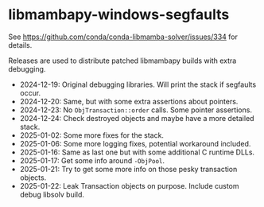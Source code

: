 # libmambapy-windows-segfaults

See https://github.com/conda/conda-libmamba-solver/issues/334 for details.

Releases are used to distribute patched libmambapy builds with extra debugging.

- 2024-12-19: Original debugging libraries. Will print the stack if segfaults occur.
- 2024-12-20: Same, but with some extra assertions about pointers.
- 2024-12-23: No `ObjTransaction::order` calls. Some pointer assertions.
- 2024-12-24: Check destroyed objects and maybe have a more detailed stack.
- 2025-01-02: Some more fixes for the stack.
- 2025-01-06: Some more logging fixes, potential workaround included.
- 2025-01-16: Same as last one but with some additional C runtime DLLs.
- 2025-01-17: Get some info around `-ObjPool`.
- 2025-01-21: Try to get some more info on those pesky transaction objects.
- 2025-01-22: Leak Transaction objects on purpose. Include custom debug libsolv build.
